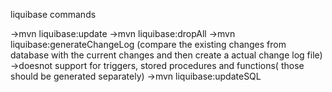 liquibase commands

->mvn liquibase:update
->mvn liquibase:dropAll
->mvn liquibase:generateChangeLog (compare the existing changes from database with the current changes and then create a actual change log file)
->doesnot support for triggers, stored procedures and functions( those should be generated separately)
->mvn liquibase:updateSQL
    
    
